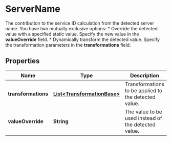 

# ServerName

The contribution to the service ID calculation from the detected server name.    You have two mutually exclusive options:  * Override the detected value with a specified static value. Specify the new value in the **valueOverride** field.  * Dynamically transform the detected value. Specify the transformation parameters in the **transformations** field.

## Properties

| Name | Type | Description | Notes |
|------------ | ------------- | ------------- | -------------|
|**transformations** | [**List&lt;TransformationBase&gt;**](TransformationBase.md) | Transformations to be applied to the detected value. |  [optional] |
|**valueOverride** | **String** | The value to be used instead of the detected value. |  [optional] |



